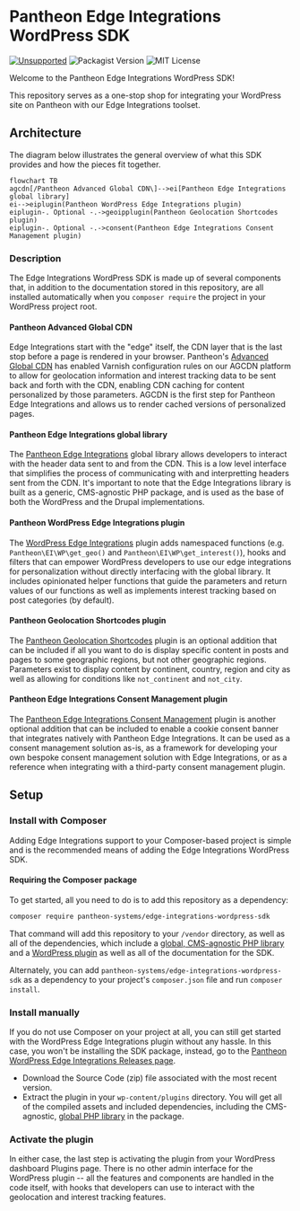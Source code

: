# Pantheon Edge Integrations WordPress SDK

[![Unsupported](https://img.shields.io/badge/pantheon-unsupported-yellow?logo=pantheon&color=FFDC28)](https://pantheon.io/docs/oss-support-levels#unsupported) ![Packagist Version](https://img.shields.io/packagist/v/pantheon-systems/edge-integrations-wordpress-sdk) ![MIT License](https://img.shields.io/github/license/pantheon-systems/edge-integrations-wordpress-sdk)

Welcome to the Pantheon Edge Integrations WordPress SDK!

This repository serves as a one-stop shop for integrating your WordPress site on Pantheon with our Edge Integrations toolset.

## Architecture

The diagram below illustrates the general overview of what this SDK provides and how the pieces fit together.

```mermaid
flowchart TB
agcdn[/Pantheon Advanced Global CDN\]-->ei[Pantheon Edge Integrations global library]
ei-->eiplugin(Pantheon WordPress Edge Integrations plugin)
eiplugin-. Optional -.->geoipplugin(Pantheon Geolocation Shortcodes plugin)
eiplugin-. Optional -.->consent(Pantheon Edge Integrations Consent Management plugin)
```

### Description

The Edge Integrations WordPress SDK is made up of several components that, in addition to the documentation stored in this repository, are all installed automatically when you `composer require` the project in your WordPress project root.

#### Pantheon Advanced Global CDN
Edge Integrations start with the "edge" itself, the CDN layer that is the last stop before a page is rendered in your browser. Pantheon's [Advanced Global CDN](https://pantheon.io/docs/guides/professional-services/advanced-global-cdn) has enabled Varnish configuration rules on our AGCDN platform to allow for geolocation information and interest tracking data to be sent back and forth with the CDN, enabling CDN caching for content personalized by those parameters. AGCDN is the first step for Pantheon Edge Integrations and allows us to render cached versions of personalized pages.

#### Pantheon Edge Integrations global library
The [Pantheon Edge Integrations](https://github.com/pantheon-systems/pantheon-edge-integrations) global library allows developers to interact with the header data sent to and from the CDN. This is a low level interface that simplifies the process of communicating with and interpretting headers sent from the CDN. It's important to note that the Edge Integrations library is built as a generic, CMS-agnostic PHP package, and is used as the base of both the WordPress and the Drupal implementations.

#### Pantheon WordPress Edge Integrations plugin
The [WordPress Edge Integrations](https://github.com/pantheon-systems/pantheon-wordpress-edge-integrations) plugin adds namespaced functions (e.g. `Pantheon\EI\WP\get_geo()` and `Pantheon\EI\WP\get_interest()`), hooks and filters that can empower WordPress developers to use our edge integrations for personalization without directly interfacing with the global library. It includes opinionated helper functions that guide the parameters and return values of our functions as well as implements interest tracking based on post categories (by default).

#### Pantheon Geolocation Shortcodes plugin
The [Pantheon Geolocation Shortcodes](https://github.com/pantheon-systems/pantheon-geolocation-shortcodes) plugin is an optional addition that can be included if all you want to do is display specific content in posts and pages to some geographic regions, but not other geographic regions. Parameters exist to display content by continent, country, region and city as well as allowing for conditions like `not_continent` and `not_city`.

#### Pantheon Edge Integrations Consent Management plugin
The [Pantheon Edge Integrations Consent Management](https://github.com/pantheon-systems/pantheon-edge-integrations-consent-management) plugin is another optional addition that can be included to enable a cookie consent banner that integrates natively with Pantheon Edge Integrations. It can be used as a consent management solution as-is, as a framework for developing your own bespoke consent management solution with Edge Integrations, or as a reference when integrating with a third-party consent management plugin. 

## Setup

### Install with Composer

Adding Edge Integrations support to your Composer-based project is simple and is the recommended means of adding the Edge Integrations WordPress SDK.

#### Requiring the Composer package

To get started, all you need to do is to add this repository as a dependency:

```bash
composer require pantheon-systems/edge-integrations-wordpress-sdk
```

That command will add this repository to your `/vendor` directory, as well as all of the dependencies, which include a [global, CMS-agnostic PHP library](https://github.com/pantheon-systems/pantheon-edge-integrations) and a [WordPress plugin](https://github.com/pantheon-systems/pantheon-wordpress-edge-integrations) as well as all of the documentation for the SDK.

Alternately, you can add `pantheon-systems/edge-integrations-wordpress-sdk` as a dependency to your project's `composer.json` file and run `composer install`.

### Install manually

If you do not use Composer on your project at all, you can still get started with the WordPress Edge Integrations plugin without any hassle. In this case, you won't be installing the SDK package, instead, go to the [Pantheon WordPress Edge Integrations Releases page](https://github.com/pantheon-systems/pantheon-wordpress-edge-integrations/releases).

* Download the Source Code (zip) file associated with the most recent version.
* Extract the plugin in your `wp-content/plugins` directory. You will get all of the compiled assets and included dependencies, including the CMS-agnostic, [global PHP library](https://github.com/pantheon-systems/pantheon-edge-integrations) in the package.

### Activate the plugin

In either case, the last step is activating the plugin from your WordPress dashboard Plugins page. There is no other admin interface for the WordPress plugin -- all the features and components are handled in the code itself, with hooks that developers can use to interact with the geolocation and interest tracking features.
